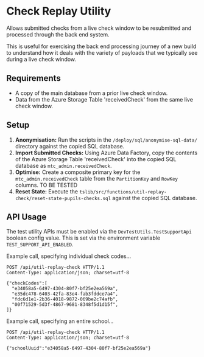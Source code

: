 # Check Replay Utility

Allows submitted checks from a live check window to be resubmitted and processed through the back end system.

This is useful for exercising the back end processing journey of a new build to understand how it deals with the variety of payloads that we typically see during a live check window.

##  Requirements
- A copy of the main database from a prior live check window.
- Data from the Azure Storage Table 'receivedCheck' from the same live check window.

## Setup
1. **Anonymisation:** Run the scripts in the `/deploy/sql/anonymise-sql-data/` directory against the copied SQL database.
2. **Import Submitted Checks:** Using Azure Data Factory, copy the contents of the Azure Storage Table 'receivedCheck' into the copied SQL database as `mtc_admin.receivedCheck`.
3. **Optimise:** Create a composite primary key for the `mtc_admin.receivedCheck` table from the `PartitionKey` and `RowKey` columns. TO BE TESTED
4. **Reset State:** Execute the `tslib/src/functions/util-replay-check/reset-state-pupils-checks.sql` against the copied SQL database.

## API Usage

The test utility APIs must be enabled via the `DevTestUtils.TestSupportApi` boolean config value.  This is set via the environment variable `TEST_SUPPORT_API_ENABLED`.

Example call, specifying individual check codes...

```
POST /api/util-replay-check HTTP/1.1
Content-Type: application/json; charset=utf-8

{"checkCodes":[
  "e34058a5-6497-4304-80f7-bf25e2ea569a",
  "e35dc478-6403-42fa-83e4-fab3fddce7a4",
  "fdc6d1e1-2b36-4018-9872-069be2c74afb",
  "00f71529-5d3f-4867-9681-8348f5d1d15f",
]}
```

Example call, specifying an entire school...

```
POST /api/util-replay-check HTTP/1.1
Content-Type: application/json; charset=utf-8

{"schoolUuid":"e34058a5-6497-4304-80f7-bf25e2ea569a"}
```

